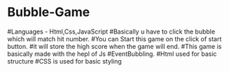 # Bubble-Game
#Languages - Html,Css,JavaScript
#Basically u have to click the bubble which will match hit number. 
#You can Start this game on the click of start button.
#it will store the  high score when the game will end.
#This game is basically made with the hepl of Js #EventBubbling.
#Html used for  basic structure
#CSS is used for basic styling


